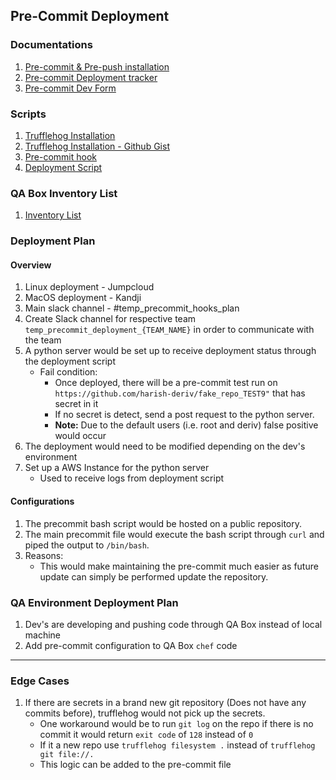 ## Pre-Commit Deployment

### Documentations
1. [Pre-commit & Pre-push installation](https://docs.google.com/document/d/1zqfZc-iyjnsIKHWbHv3mP5-RRH5zEhY5I0iWbdDGyVg/edit#heading=h.ufhpzm1dxy82)
2. [Pre-commit Deployment tracker](https://docs.google.com/spreadsheets/d/1BwA6rKtyj8861UMmSTwtN8iQtSq_36g__PP8gwFkFJY/edit#gid=0)
3. [Pre-commit Dev Form](https://docs.google.com/spreadsheets/d/1RR57JI4GMPoQ3uIw2CCDWsR6P2Mrl15J1R-H1oAjQ4E/edit#gid=0)

### Scripts
1. [Trufflehog Installation](https://gist.githubusercontent.com/harish-deriv/849f0075982b35668b0be4aa30a008fe/raw/c06cde4f5d02e120f62c82670ca5f1fbc4312dcd/install_secretscanner.sh)
2. [Trufflehog Installation - Github Gist](https://gist.github.com/harish-deriv/849f0075982b35668b0be4aa30a008fe#file-install_secretscanner-sh)
3. [Pre-commit hook](https://gist.github.com/harish-deriv/134064f95a2b2313a8991bc8d9f9560c)
4. [Deployment Script](https://gist.github.com/harish-deriv/86e81c0910f85b041430554d4a9de687)

### QA Box Inventory List
1. [Inventory List](https://github.com/regentmarkets/chef-qa-provisioning/blob/master/inventory.txt)

### Deployment Plan
#### Overview
1. Linux deployment - Jumpcloud
2. MacOS deployment - Kandji
3. Main slack channel - #temp_precommit_hooks_plan
4. Create Slack channel for respective team `temp_precommit_deployment_{TEAM_NAME}` in order to communicate with the team
5. A python server would be set up to receive deployment status through the deployment script
    - Fail condition:
        - Once deployed, there will be a pre-commit test run on `https://github.com/harish-deriv/fake_repo_TEST9"` that has secret in it 
        - If no secret is detect, send a post request to the python server. 
        - **Note:** Due to the default users (i.e. root and deriv) false positive would occur
6. The deployment would need to be modified depending on the dev's environment
7. Set up a AWS Instance for the python server
    - Used to receive logs from deployment script 


#### Configurations
1. The precommit bash script would be hosted on a public repository.
2. The main precommit file would execute the bash script through `curl` and piped the output to `/bin/bash`.
3. Reasons:
    - This would make maintaining the pre-commit much easier as future update can simply be performed update the repository.  

### QA Environment Deployment Plan
1. Dev's are developing and pushing code through QA Box instead of local machine 
2. Add pre-commit configuration to QA Box `chef` code  

---
### Edge Cases
1. If there are secrets in a brand new git repository (Does not have any commits before), trufflehog would not pick up the secrets.
    - One workaround would be to run `git log` on the repo if there is no commit it would return `exit code` of `128` instead of `0`
    - If it a new repo use `trufflehog filesystem .` instead of `trufflehog git file://.`    
    - This logic can be added to the pre-commit file 

    